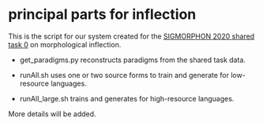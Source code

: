 # principal parts for inflection

This is the script for our system created for the [SIGMORPHON 2020 shared task 0](https://sigmorphon.github.io/sharedtasks/2020/task0/) on morphological inflection.

- get_paradigms.py reconstructs paradigms from the shared task data.

- runAll.sh uses one or two source forms to train and generate for low-resource languages.

- runAll_large.sh trains and generates for high-resource languages.

More details will be added.
